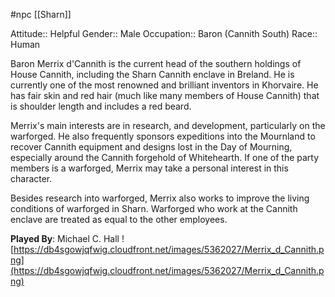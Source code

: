 #npc [[Sharn]]

Attitude:: Helpful
Gender:: Male
Occupation:: Baron (Cannith South)
Race:: Human

Baron Merrix d'Cannith is the current head of the southern holdings of House Cannith, including the Sharn Cannith enclave in Breland. He is currently one of the most renowned and brilliant inventors in Khorvaire. He has fair skin and red hair (much like many members of House Cannith) that is shoulder length and includes a red beard.

Merrix's main interests are in research, and development, particularly on the warforged. He also frequently sponsors expeditions into the Mournland to recover Cannith equipment and designs lost in the Day of Mourning, especially around the Cannith forgehold of Whitehearth. If one of the party members is a warforged, Merrix may take a personal interest in this character.

Besides research into warforged, Merrix also works to improve the living conditions of warforged in Sharn. Warforged who work at the Cannith enclave are treated as equal to the other employees.

**Played By**: Michael C. Hall
![https://db4sgowjqfwig.cloudfront.net/images/5362027/Merrix_d_Cannith.png](https://db4sgowjqfwig.cloudfront.net/images/5362027/Merrix_d_Cannith.png)